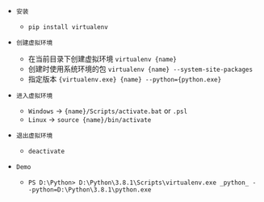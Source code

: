 


- `安装`
    - `pip install virtualenv`
- `创建虚拟环境` 
    - 在当前目录下创建虚拟环境 `virtualenv {name}`
    - 创建时使用系统环境的包 `virtualenv {name} --system-site-packages`
    - 指定版本 `{virtualenv.exe} {name} --python={python.exe}`
- `进入虚拟环境`
    - `Windows` -> `{name}/Scripts/activate.bat` or `.psl`
    - `Linux` -> `source {name}/bin/activate`
- `退出虚拟环境`
    - `deactivate`

- `Demo`
    - `PS D:\Python> D:\Python\3.8.1\Scripts\virtualenv.exe _python_ --python=D:\Python\3.8.1\python.exe`
